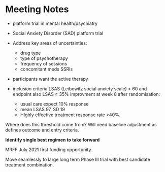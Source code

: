 # Meeting Notes

- platform trial in mental health/psychiatry

- Social Anxiety Disorder (SAD) platform trial
- Address key areas of uncertainties:

    - drug type
    - type of psychotherapy
    - frequency of sessions
    - concomitant meds SSRIs

- participants want the active therapy

- inclusion criteria LSAS (Leibowitz social anxiety scale) > 60 and endpoint also LSAS $\geq$ 35% improvment at week 8 after randomisation:
    - usual care expect 10% response
    - mean LSAS 97, SD 19
    - HIghly effective treatment response rate >40%.

Where does this threshold come from?
Will need baseline adjustment as defines outcome and entry criteria.

**Identify single best regimen to take forward**

MRFF July 2021 first funding opportunity.

Move seamlessly to large long term Phase III trial with best candidate treatment combination.